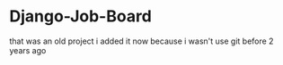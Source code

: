 # Django-Job-Board

that was an old project i added it now because i wasn't use git before 2 years ago
